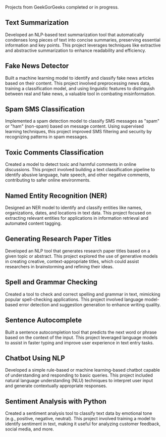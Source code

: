 
Projects from GeekGorGeeks completed or in progress. 

## Text Summarization
Developed an NLP-based text summarization tool that automatically condenses long pieces of text into concise summaries, preserving essential information and key points. This project leverages techniques like extractive and abstractive summarization to enhance readability and efficiency.


## Fake News Detector
Built a machine learning model to identify and classify fake news articles based on their content. This project involved preprocessing news data, training a classification model, and using linguistic features to distinguish between real and fake news, a valuable tool in combating misinformation.


## Spam SMS Classification
Implemented a spam detection model to classify SMS messages as "spam" or "ham" (non-spam) based on message content. Using supervised learning techniques, this project improved SMS filtering and security by recognizing patterns in spam messages.


## Toxic Comments Classification
Created a model to detect toxic and harmful comments in online discussions. This project involved building a text classification pipeline to identify abusive language, hate speech, and other negative comments, contributing to safer online environments.


## Named Entity Recognition (NER)
Designed an NER model to identify and classify entities like names, organizations, dates, and locations in text data. This project focused on extracting relevant entities for applications in information retrieval and automated content tagging.


## Generating Research Paper Titles
Developed an NLP tool that generates research paper titles based on a given topic or abstract. This project explored the use of generative models in creating creative, context-appropriate titles, which could assist researchers in brainstorming and refining their ideas.


## Spell and Grammar Checking
Created a tool to check and correct spelling and grammar in text, mimicking popular spell-checking applications. This project involved language model-based error detection and suggestion generation to enhance writing quality.


## Sentence Autocomplete
Built a sentence autocompletion tool that predicts the next word or phrase based on the context of the input. This project leveraged language models to assist in faster typing and improve user experience in text entry tasks.


## Chatbot Using NLP
Developed a simple rule-based or machine learning-based chatbot capable of understanding and responding to basic queries. This project included natural language understanding (NLU) techniques to interpret user input and generate contextually appropriate responses.




## Sentiment Analysis with Python

Created a sentiment analysis tool to classify text data by emotional tone (e.g., positive, negative, neutral). This project involved training a model to identify sentiment in text, making it useful for analyzing customer feedback, social media, and more.
